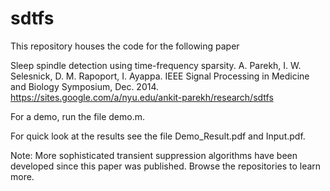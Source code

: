 # sdtfs

This repository houses the code for the following paper

Sleep spindle detection using time-frequency sparsity. 
A. Parekh, I. W. Selesnick, D. M. Rapoport, I. Ayappa. 
IEEE Signal Processing in Medicine and Biology Symposium, Dec. 2014.
https://sites.google.com/a/nyu.edu/ankit-parekh/research/sdtfs

For a demo, run the file demo.m. 

For quick look at the results see the file Demo_Result.pdf and Input.pdf. 

Note: More sophisticated transient suppression algorithms have been developed
since this paper was published. Browse the repositories to learn more. 


